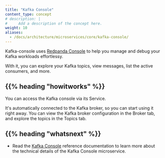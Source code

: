 ```yaml
---
title: "Kafka Console"
content_type: concept
# description: |
#     Add a description of the concept here.
weight: 10
aliases:
  - /docs/architecture/microservices/core/kafka-console/
---
```


<!-- overview -->

Kafka-console uses [Redpanda Console](https://github.com/redpanda-data/console)
to help you manage and debug your Kafka workloads effortlessy.

With it, you can explore your Kafka topics, view messages, list the active
consumers, and more.

<!-- body -->

## {{% heading "howitworks" %}}

You can access the Kafka console via its Service.

It's automatically connected to the Kafka broker, so you can start using it
right away.
You can view the Kafka broker configuration in the Broker tab, and explore the
topics in the Topics tab.

<!-- Optional section; add links to information related to this topic. -->

## {{% heading "whatsnext" %}}

- Read the [Kafka Console](/docs/reference/microservices/kafka-console/) reference documentation
  to learn more about the technical details of the Kafka Console microservice.
